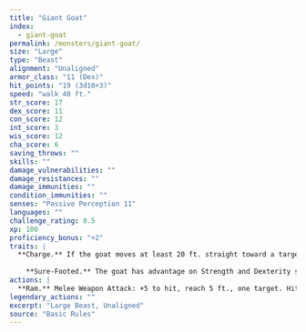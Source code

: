 ```yaml
---
title: "Giant Goat"
index:
  - giant-goat
permalink: /monsters/giant-goat/
size: "Large"
type: "Beast"
alignment: "Unaligned"
armor_class: "11 (Dex)"
hit_points: "19 (3d10+3)"
speed: "walk 40 ft."
str_score: 17
dex_score: 11
con_score: 12
int_score: 3
wis_score: 12
cha_score: 6
saving_throws: ""
skills: ""
damage_vulnerabilities: ""
damage_resistances: ""
damage_immunities: ""
condition_immunities: ""
senses: "Passive Perception 11"
languages: ""
challenge_rating: 0.5
xp: 100
proficiency_bonus: "+2"
traits: |
  **Charge.** If the goat moves at least 20 ft. straight toward a target and then hits it with a ram attack on the same turn, the target takes an extra 5 (2d4) bludgeoning damage. If the target is a creature, it must succeed on a DC 13 Strength saving throw or be knocked prone.
    
    **Sure-Footed.** The goat has advantage on Strength and Dexterity saving throws made against effects that would knock it prone.
actions: |
  **Ram.** Melee Weapon Attack: +5 to hit, reach 5 ft., one target. Hit: 8 (2d4 + 3) bludgeoning damage.  
legendary_actions: ""
excerpt: "Large Beast, Unaligned"
source: "Basic Rules"
---
```

